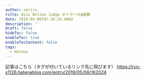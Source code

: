 ```yaml
---
author: seriru
title: Aizu Online Judge オイラーのφ関数
date: 2019-05-08T07:20:24.000Z
description: ''
draft: false
hideToc: false
enableToc: true
enableTocContent: false
tags:
  - Hatena
---
```


記事はこちら（タグが付いているリンク先に飛びます）
https://ryo-s1126.hatenablog.com/entry/2019/05/08/162024
